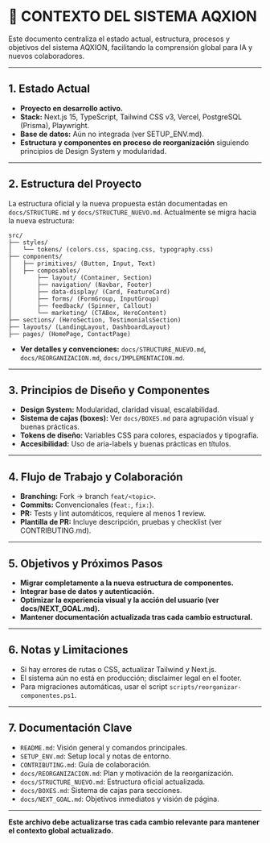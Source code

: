 # 🧠 CONTEXTO DEL SISTEMA AQXION

Este documento centraliza el estado actual, estructura, procesos y objetivos del sistema AQXION, facilitando la comprensión global para IA y nuevos colaboradores.

---

## 1. Estado Actual
- **Proyecto en desarrollo activo.**
- **Stack:** Next.js 15, TypeScript, Tailwind CSS v3, Vercel, PostgreSQL (Prisma), Playwright.
- **Base de datos:** Aún no integrada (ver SETUP_ENV.md).
- **Estructura y componentes en proceso de reorganización** siguiendo principios de Design System y modularidad.

---

## 2. Estructura del Proyecto

La estructura oficial y la nueva propuesta están documentadas en `docs/STRUCTURE.md` y `docs/STRUCTURE_NUEVO.md`. Actualmente se migra hacia la nueva estructura:

```
src/
├── styles/
│   └── tokens/ (colors.css, spacing.css, typography.css)
├── components/
│   ├── primitives/ (Button, Input, Text)
│   ├── composables/
│       ├── layout/ (Container, Section)
│       ├── navigation/ (Navbar, Footer)
│       ├── data-display/ (Card, FeatureCard)
│       ├── forms/ (FormGroup, InputGroup)
│       ├── feedback/ (Spinner, Callout)
│       └── marketing/ (CTABox, HeroContent)
├── sections/ (HeroSection, TestimonialsSection)
├── layouts/ (LandingLayout, DashboardLayout)
├── pages/ (HomePage, ContactPage)
```

- **Ver detalles y convenciones:** `docs/STRUCTURE_NUEVO.md`, `docs/REORGANIZACION.md`, `docs/IMPLEMENTACION.md`.

---

## 3. Principios de Diseño y Componentes
- **Design System:** Modularidad, claridad visual, escalabilidad.
- **Sistema de cajas (boxes):** Ver `docs/BOXES.md` para agrupación visual y buenas prácticas.
- **Tokens de diseño:** Variables CSS para colores, espaciados y tipografía.
- **Accesibilidad:** Uso de aria-labels y buenas prácticas en títulos.

---

## 4. Flujo de Trabajo y Colaboración
- **Branching:** Fork → branch `feat/<topic>`.
- **Commits:** Convencionales (`feat:`, `fix:`).
- **PR:** Tests y lint automáticos, requiere al menos 1 review.
- **Plantilla de PR:** Incluye descripción, pruebas y checklist (ver CONTRIBUTING.md).

---

## 5. Objetivos y Próximos Pasos
- **Migrar completamente a la nueva estructura de componentes.**
- **Integrar base de datos y autenticación.**
- **Optimizar la experiencia visual y la acción del usuario (ver docs/NEXT_GOAL.md).**
- **Mantener documentación actualizada tras cada cambio estructural.**

---

## 6. Notas y Limitaciones
- Si hay errores de rutas o CSS, actualizar Tailwind y Next.js.
- El sistema aún no está en producción; disclaimer legal en el footer.
- Para migraciones automáticas, usar el script `scripts/reorganizar-componentes.ps1`.

---

## 7. Documentación Clave
- `README.md`: Visión general y comandos principales.
- `SETUP_ENV.md`: Setup local y notas de entorno.
- `CONTRIBUTING.md`: Guía de colaboración.
- `docs/REORGANIZACION.md`: Plan y motivación de la reorganización.
- `docs/STRUCTURE_NUEVO.md`: Estructura oficial actualizada.
- `docs/BOXES.md`: Sistema de cajas para secciones.
- `docs/NEXT_GOAL.md`: Objetivos inmediatos y visión de página.

---

**Este archivo debe actualizarse tras cada cambio relevante para mantener el contexto global actualizado.**